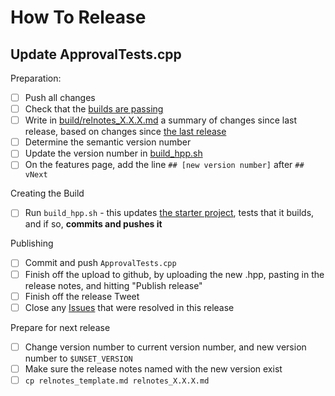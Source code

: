 <a id="top"></a>
# How To Release

## Update ApprovalTests.cpp

Preparation:

- [ ] Push all changes
- [ ] Check that the [builds are passing](https://github.com/approvals/ApprovalTests.cpp/commits/master)
- [ ] Write in [build/relnotes_X.X.X.md](https://github.com/approvals/ApprovalTests.cpp/blob/master/build/relnotes_X.X.X.md) a  summary of changes since last release, based on changes since [the last release](https://github.com/approvals/ApprovalTests.cpp/releases)
- [ ] Determine the semantic version number
- [ ] Update the version number in [build_hpp.sh](/build/build_hpp.sh)
- [ ] On the features page, add the line `## [new version number]` after `## vNext`

Creating the Build

- [ ] Run `build_hpp.sh` - this updates [the starter project](https://github.com/approvals/ApprovalTests.cpp.StarterProject), tests that it builds, and if so, **commits and pushes it**

Publishing

- [ ] Commit and push `ApprovalTests.cpp`
- [ ] Finish off the upload to github, by uploading the new .hpp, pasting in the release notes, and hitting "Publish release"
- [ ] Finish off the release Tweet
- [ ] Close any [Issues](https://github.com/approvals/ApprovalTests.cpp/issues) that were resolved in this release

Prepare for next release

- [ ] Change version number to current version number, and new version number to `$UNSET_VERSION`
- [ ] Make sure the release notes named with the new version exist
- [ ] `cp relnotes_template.md relnotes_X.X.X.md`
